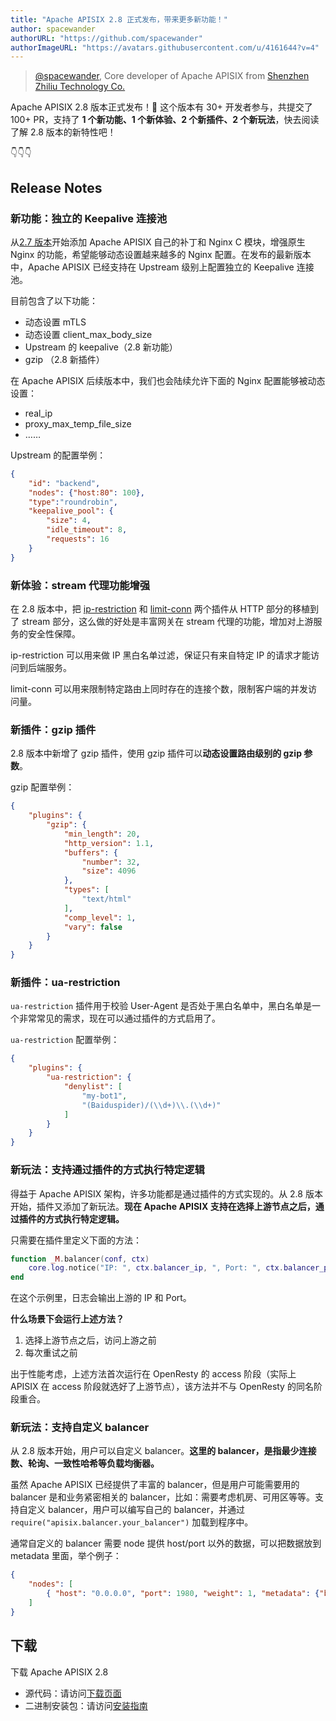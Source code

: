 ```yaml
---
title: "Apache APISIX 2.8 正式发布，带来更多新功能！"
author: spacewander
authorURL: "https://github.com/spacewander"
authorImageURL: "https://avatars.githubusercontent.com/u/4161644?v=4"
---
```

> [@spacewander](https://github.com/spacewander), Core developer of Apache APISIX from [Shenzhen Zhiliu Technology Co.](https://www.apiseven.com/)
>
<!--truncate-->

Apache APISIX 2.8 版本正式发布！🎉 这个版本有 30+ 开发者参与，共提交了 100+ PR，支持了 **1 个新功能、1 个新体验、2 个新插件、2 个新玩法**，快去阅读了解 2.8 版本的新特性吧！

👇👇👇

## Release Notes

### 新功能：独立的 Keepalive 连接池

从[2.7 版本](https://apisix.apache.org/blog/2021/06/29/release-apache-apisix-2.7)开始添加 Apache APISIX 自己的补丁和 Nginx C 模块，增强原生 Nginx 的功能，希望能够动态设置越来越多的 Nginx 配置。在发布的最新版本中，Apache APISIX 已经支持在 Upstream 级别上配置独立的 Keepalive 连接池。

目前包含了以下功能：

- 动态设置 mTLS
- 动态设置 client_max_body_size
- Upstream 的 keepalive（2.8 新功能）
- gzip （2.8 新插件）

在 Apache APISIX 后续版本中，我们也会陆续允许下面的 Nginx 配置能够被动态设置：

- real_ip
- proxy_max_temp_file_size
- ……

Upstream 的配置举例：

```JSON
{
    "id": "backend",
    "nodes": {"host:80": 100},
    "type":"roundrobin",
    "keepalive_pool": {
        "size": 4,
        "idle_timeout": 8,
        "requests": 16
    }
}
```

### 新体验：stream 代理功能增强

在 2.8 版本中，把 [ip-restriction](http://apisix.apache.org/docs/apisix/plugins/ip-restriction/) 和 [limit-conn](http://apisix.apache.org/docs/apisix/plugins/limit-conn/) 两个插件从 HTTP 部分的移植到了 stream 部分，这么做的好处是丰富网关在 stream 代理的功能，增加对上游服务的安全性保障。

ip-restriction 可以用来做 IP 黑白名单过滤，保证只有来自特定 IP 的请求才能访问到后端服务。

limit-conn 可以用来限制特定路由上同时存在的连接个数，限制客户端的并发访问量。

### 新插件：gzip 插件

2.8 版本中新增了 gzip 插件，使用 gzip 插件可以**动态设置路由级别的 gzip 参数**。

gzip 配置举例：

```JSON
{
    "plugins": {
        "gzip": {
            "min_length": 20,
            "http_version": 1.1,
            "buffers": {
                "number": 32,
                "size": 4096
            },
            "types": [
                "text/html"
            ],
            "comp_level": 1,
            "vary": false
        }
    }
}
```

### 新插件：ua-restriction

`ua-restriction` 插件用于校验 User-Agent 是否处于黑白名单中，黑白名单是一个非常常见的需求，现在可以通过插件的方式启用了。

`ua-restriction` 配置举例：

```JSON
{
    "plugins": {
        "ua-restriction": {
            "denylist": [
                "my-bot1",
                "(Baiduspider)/(\\d+)\\.(\\d+)"
            ]
        }
    }
}
```

### 新玩法：支持通过插件的方式执行特定逻辑

得益于 Apache APISIX 架构，许多功能都是通过插件的方式实现的。从 2.8 版本开始，插件又添加了新玩法。**现在 Apache APISIX 支持在选择上游节点之后，通过插件的方式执行特定逻辑。**  

只需要在插件里定义下面的方法：

```Lua
function _M.balancer(conf, ctx)
    core.log.notice("IP: ", ctx.balancer_ip, ", Port: ", ctx.balancer_port)
end
```

在这个示例里，日志会输出上游的 IP 和 Port。

**什么场景下会运行上述方法？**    
1. 选择上游节点之后，访问上游之前
2. 每次重试之前

出于性能考虑，上述方法首次运行在 OpenResty 的 access 阶段（实际上 APISIX 在 access 阶段就选好了上游节点），该方法并不与 OpenResty 的同名阶段重合。

### 新玩法：支持自定义 balancer

从 2.8 版本开始，用户可以自定义 balancer。**这里的 balancer，是指最少连接数、轮询、一致性哈希等负载均衡器。**

虽然 Apache APISIX 已经提供了丰富的 balancer，但是用户可能需要用的 balancer 是和业务紧密相关的 balancer，比如：需要考虑机房、可用区等等。支持自定义 balancer，用户可以编写自己的 balancer，并通过 `require("apisix.balancer.your_balancer")`  加载到程序中。

通常自定义的 balancer 需要 node 提供 host/port 以外的数据，可以把数据放到 metadata 里面，举个例子：

```JSON
{
    "nodes": [
        { "host": "0.0.0.0", "port": 1980, "weight": 1, "metadata": {"b": 1} }
    ]
}
```

## 下载

下载 Apache APISIX 2.8

- 源代码：请访问[下载页面](https://apisix.apache.org/downloads/)
- 二进制安装包：请访问[安装指南](https://apisix.apache.org/zh/docs/apisix/how-to-build/)
